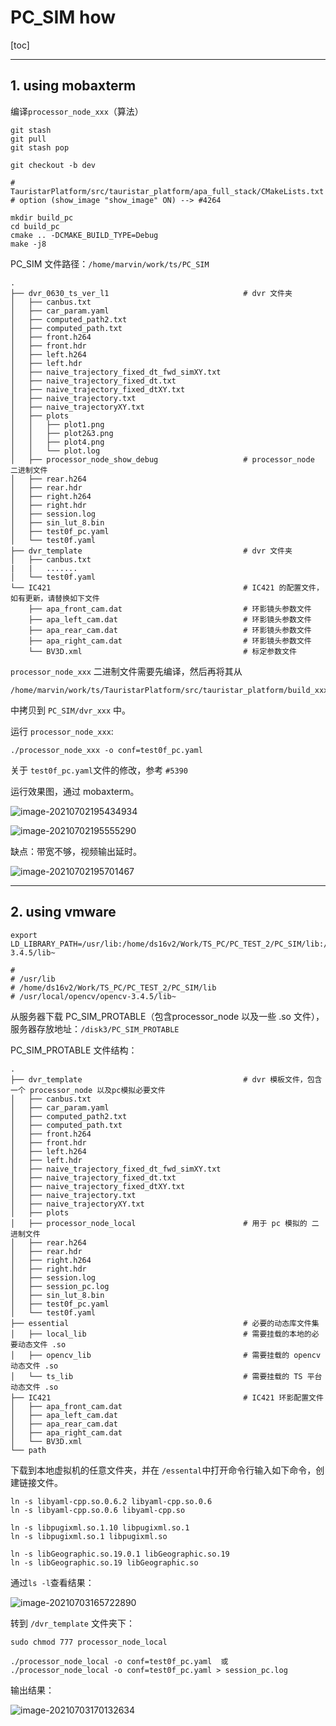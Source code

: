 # PC_SIM how

[toc]



---

## 1. using mobaxterm

编译`processor_node_xxx`（算法）

```
git stash
git pull
git stash pop

git checkout -b dev

# TauristarPlatform/src/tauristar_platform/apa_full_stack/CMakeLists.txt
# option (show_image "show_image" ON) --> #4264

mkdir build_pc
cd build_pc
cmake .. -DCMAKE_BUILD_TYPE=Debug
make -j8
```



PC_SIM 文件路径：`/home/marvin/work/ts/PC_SIM`

```
.
├── dvr_0630_ts_ver_l1								# dvr 文件夹
│   ├── canbus.txt
│   ├── car_param.yaml
│   ├── computed_path2.txt
│   ├── computed_path.txt
│   ├── front.h264
│   ├── front.hdr
│   ├── left.h264
│   ├── left.hdr
│   ├── naive_trajectory_fixed_dt_fwd_simXY.txt
│   ├── naive_trajectory_fixed_dt.txt
│   ├── naive_trajectory_fixed_dtXY.txt
│   ├── naive_trajectory.txt
│   ├── naive_trajectoryXY.txt
│   ├── plots
│   │   ├── plot1.png
│   │   ├── plot2&3.png
│   │   ├── plot4.png
│   │   └── plot.log
│   ├── processor_node_show_debug					# processor_node 二进制文件
│   ├── rear.h264
│   ├── rear.hdr
│   ├── right.h264
│   ├── right.hdr
│   ├── session.log
│   ├── sin_lut_8.bin
│   ├── test0f_pc.yaml
│   └── test0f.yaml
├── dvr_template									# dvr 文件夹
│   ├── canbus.txt
|   |	.......
│   └── test0f.yaml
└── IC421											# IC421 的配置文件，如有更新，请替换如下文件
    ├── apa_front_cam.dat							# 环影镜头参数文件
    ├── apa_left_cam.dat							# 环影镜头参数文件
    ├── apa_rear_cam.dat							# 环影镜头参数文件
    ├── apa_right_cam.dat							# 环影镜头参数文件
    └── BV3D.xml									# 标定参数文件
```



`processor_node_xxx` 二进制文件需要先编译，然后再将其从

```
/home/marvin/work/ts/TauristarPlatform/src/tauristar_platform/build_xxx/bin/  
```

中拷贝到 `PC_SIM/dvr_xxx` 中。



运行 `processor_node_xxx`:

```
./processor_node_xxx -o conf=test0f_pc.yaml
```



关于 `test0f_pc.yaml`文件的修改，参考 `#5390`



运行效果图，通过 mobaxterm。

![image-20210702195434934](pc_sim.assets/image-20210702195434934.png)

![image-20210702195555290](pc_sim.assets/image-20210702195555290.png)

缺点：带宽不够，视频输出延时。

![image-20210702195701467](pc_sim.assets/image-20210702195701467.png)



---

## 2. using vmware

```
export LD_LIBRARY_PATH=/usr/lib:/home/ds16v2/Work/TS_PC/PC_TEST_2/PC_SIM/lib:/usr/local/opencv/opencv-3.4.5/lib~

# 
# /usr/lib
# /home/ds16v2/Work/TS_PC/PC_TEST_2/PC_SIM/lib
# /usr/local/opencv/opencv-3.4.5/lib~
```



从服务器下载 PC_SIM_PROTABLE（包含processor_node 以及一些 .so 文件），服务器存放地址：`/disk3/PC_SIM_PROTABLE`

PC_SIM_PROTABLE 文件结构：

```
.
├── dvr_template									# dvr 模板文件，包含一个 processor_node 以及pc模拟必要文件
│   ├── canbus.txt
│   ├── car_param.yaml
│   ├── computed_path2.txt
│   ├── computed_path.txt
│   ├── front.h264
│   ├── front.hdr
│   ├── left.h264
│   ├── left.hdr
│   ├── naive_trajectory_fixed_dt_fwd_simXY.txt
│   ├── naive_trajectory_fixed_dt.txt
│   ├── naive_trajectory_fixed_dtXY.txt
│   ├── naive_trajectory.txt
│   ├── naive_trajectoryXY.txt
│   ├── plots
│   ├── processor_node_local						# 用于 pc 模拟的 二进制文件
│   ├── rear.h264
│   ├── rear.hdr
│   ├── right.h264
│   ├── right.hdr
│   ├── session.log
│   ├── session_pc.log
│   ├── sin_lut_8.bin
│   ├── test0f_pc.yaml
│   └── test0f.yaml
├── essential										# 必要的动态库文件集
│   ├── local_lib									# 需要挂载的本地的必要动态文件 .so
│   ├── opencv_lib									# 需要挂载的 opencv 动态文件 .so
│   └── ts_lib										# 需要挂载的 TS 平台动态文件 .so
├── IC421											# IC421 环影配置文件	
│   ├── apa_front_cam.dat
│   ├── apa_left_cam.dat
│   ├── apa_rear_cam.dat
│   ├── apa_right_cam.dat
│   └── BV3D.xml
└── path

```



下载到本地虚拟机的任意文件夹，并在 `/essental`中打开命令行输入如下命令，创建链接文件。

```
ln -s libyaml-cpp.so.0.6.2 libyaml-cpp.so.0.6
ln -s libyaml-cpp.so.0.6 libyaml-cpp.so

ln -s libpugixml.so.1.10 libpugixml.so.1
ln -s libpugixml.so.1 libpugixml.so

ln -s libGeographic.so.19.0.1 libGeographic.so.19
ln -s libGeographic.so.19 libGeographic.so
```

通过`ls -l`查看结果：

![image-20210703165722890](pc_sim.assets/image-20210703165722890.png)



转到 `/dvr_template` 文件夹下：

```
sudo chmod 777 processor_node_local

./processor_node_local -o conf=test0f_pc.yaml  或
./processor_node_local -o conf=test0f_pc.yaml > session_pc.log
```

输出结果：

![image-20210703170132634](pc_sim.assets/image-20210703170132634.png)